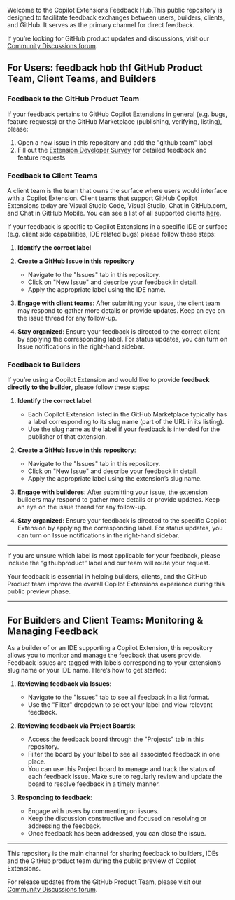 

Welcome to the Copilot Extensions Feedback Hub.This public repository is designed to facilitate feedback exchanges between users, builders, clients, and GitHub. It serves as the primary channel for direct feedback. 

If you’re looking for GitHub product updates and discussions, visit our [Community Discussions forum](https://github.com/orgs/community/discussions/categories/copilot). 

## For Users: feedback hob thf GitHub Product Team, Client Teams, and Builders

### Feedback to the GitHub Product Team

If your feedback pertains to GitHub Copilot Extensions in general (e.g. bugs, feature requests) or the GitHub Marketplace (publishing, verifying, listing), please:
1. Open a new issue in this repository and add the "github team" label
2. Fill out the [Extension Developer Survey](https://survey3.medallia.com/?Mxu02i-extensibility) for detailed feedback and feature requests

### Feedback to Client Teams

A client team is the team that owns the surface where users would interface with a Copilot Extension. Client teams that support GitHub Copilot Extensions today are Visual Studio Code, Visual Studio, Chat in GitHub.com, and Chat in GitHub Mobile. You can see a list of all supported clients [here](https://docs.github.com/en/copilot/building-copilot-extensions/about-building-copilot-extensions#supported-clients-and-ides).

If your feedback is specific to Copilot Extensions in a specific IDE or surface (e.g. client side capabilities, IDE related bugs) please follow these steps:

1. **Identify the correct label**
   
3. **Create a GitHub Issue in this repository**
   - Navigate to the "Issues" tab in this repository.
   - Click on "New Issue" and describe your feedback in detail.
   - Apply the appropriate label using the IDE name.
     
4. **Engage with client teams**: After submitting your issue, the client team may respond to gather more details or provide updates. Keep an eye on the issue thread for any follow-up.
   
6. **Stay organized**: Ensure your feedback is directed to the correct client by applying the corresponding label. For status updates, you can turn on Issue notifications in the right-hand sidebar.

### Feedback to Builders

If you’re using a Copilot Extension and would like to provide **feedback directly to the builder**, please follow these steps:

1. **Identify the correct label**:
   - Each Copilot Extension listed in the GitHub Marketplace typically has a label corresponding to its slug name (part of the URL in its listing).
   - Use the slug name as the label if your feedback is intended for the publisher of that extension.

2. **Create a GitHub Issue in this repository**: 
   - Navigate to the "Issues" tab in this repository.
   - Click on "New Issue" and describe your feedback in detail.
   - Apply the appropriate label using the extension’s slug name.

3. **Engage with builderes**: After submitting your issue, the extension builders may respond to gather more details or provide updates. Keep an eye on the issue thread for any follow-up.

4. **Stay organized**: Ensure your feedback is directed to the specific Copilot Extension by applying the corresponding label. For status updates, you can turn on Issue notifications in the right-hand sidebar.

---

If you are unsure which label is most applicable for your feedback, please include the “githubproduct” label and our team will route your request. 

Your feedback is essential in helping builders, clients, and the GitHub Product team improve the overall Copilot Extensions experience during this public preview phase.

---

## For Builders and Client Teams: Monitoring & Managing Feedback

As a builder of or an IDE supporting a Copilot Extension, this repository allows you to monitor and manage the feedback that users provide. Feedback issues are tagged with labels corresponding to your extension’s slug name or your IDE name. Here’s how to get started:

1. **Reviewing feedback via Issues**:
   - Navigate to the "Issues" tab to see all feedback in a list format.
   - Use the "Filter" dropdown to select your label and view relevant feedback.

2. **Reviewing feedback via Project Boards**:
   - Access the feedback board through the "Projects" tab in this repository.
   - Filter the board by your label to see all associated feedback in one place.
   - You can use this Project board to manage and track the status of each feedback issue. Make sure to regularly review and update the board to resolve feedback in a timely manner.

3. **Responding to feedback**:
   - Engage with users by commenting on issues.
   - Keep the discussion constructive and focused on resolving or addressing the feedback.
   - Once feedback has been addressed, you can close the issue.

---

This repository is the main channel for sharing feedback to builders, IDEs and the GitHub product team during the public preview of Copilot Extensions. 

For release updates from the GitHub Product Team, please visit our [Community Discussions forum](https://github.com/copilot-extensions/user-feedback#).
